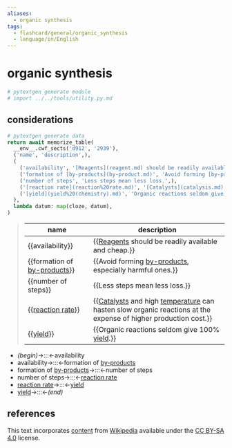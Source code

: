 ```yaml
---
aliases:
  - organic synthesis
tags:
  - flashcard/general/organic_synthesis
  - language/in/English
---
```


# organic synthesis

```Python
# pytextgen generate module
# import ../../tools/utility.py.md
```

## considerations

```Python
# pytextgen generate data
return await memorize_table(
  __env__.cwf_sects('d912', '2939'),
  ('name', 'description',),
  (
    ('availability', '[Reagents](reagent.md) should be readily available and cheap.',),
    ('formation of [by-products](by-product.md)', 'Avoid forming [by-products](by-product.md), especially harmful ones.',),
    ('number of steps', 'Less steps mean less loss.',),
    ('[reaction rate](reaction%20rate.md)', '[Catalysts](catalysis.md) and high [temperature](temperature.md) can hasten slow organic reactions at the expense of higher production cost.',),
    ('[yield](yield%20(chemistry).md)', 'Organic reactions seldom give 100% [yield](yield%20(chemistry).md).',),
  ),
  lambda datum: map(cloze, datum),
)
```

<!--pytextgen generate section="d912"--><!-- The following content is generated at 2023-04-07T09:29:00.994807+08:00. Any edits will be overridden! -->

> | name | description |
> |-|-|
> | {{availability}} | {{[Reagents](reagent.md) should be readily available and cheap.}} |
> | {{formation of [by-products](by-product.md)}} | {{Avoid forming [by-products](by-product.md), especially harmful ones.}} |
> | {{number of steps}} | {{Less steps mean less loss.}} |
> | {{[reaction rate](reaction%20rate.md)}} | {{[Catalysts](catalysis.md) and high [temperature](temperature.md) can hasten slow organic reactions at the expense of higher production cost.}} |
> | {{[yield](yield%20(chemistry).md)}} | {{Organic reactions seldom give 100% [yield](yield%20(chemistry).md).}} | <!--SR:!2027-04-12,1137,350!2026-08-14,879,332!2028-11-07,1591,352!2025-04-08,543,312!2028-11-02,1587,352!2026-06-16,875,332!2027-03-11,1032,332!2024-10-30,383,292!2027-04-24,1148,352!2027-03-27,989,292-->

<!--/pytextgen-->

<!--pytextgen generate section="2939"--><!-- The following content is generated at 2024-01-04T20:17:52.393394+08:00. Any edits will be overridden! -->

- _(begin)_→:::←availability <!--SR:!2026-06-04,867,332!2027-04-29,1152,352-->
- availability→:::←formation of [by-products](by-product.md) <!--SR:!2024-10-09,69,292!2027-02-27,1022,332-->
- formation of [by-products](by-product.md)→:::←number of steps <!--SR:!2025-06-04,335,292!2024-12-22,173,312-->
- number of steps→:::←[reaction rate](reaction%20rate.md) <!--SR:!2024-10-18,157,312!2025-01-30,440,292-->
- [reaction rate](reaction%20rate.md)→:::←[yield](yield%20(chemistry).md) <!--SR:!2024-12-15,417,292!2024-08-15,119,252-->
- [yield](yield%20(chemistry).md)→:::←_(end)_ <!--SR:!2026-08-17,881,332!2027-06-24,1198,352-->

<!--/pytextgen-->

## references

This text incorporates [content](https://en.wikipedia.org/wiki/organic_synthesis) from [Wikipedia](Wikipedia.md) available under the [CC BY-SA 4.0](https://creativecommons.org/licenses/by-sa/4.0/) license.

